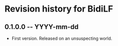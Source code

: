 # Revision history for BidiLF

## 0.1.0.0 -- YYYY-mm-dd

* First version. Released on an unsuspecting world.

